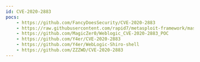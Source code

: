 ```yaml
---
id: CVE-2020-2883
pocs:
    - https://github.com/FancyDoesSecurity/CVE-2020-2883
    - https://raw.githubusercontent.com/rapid7/metasploit-framework/master/modules/exploits/multi/misc/weblogic_deserialize_badattr_extcomp.rb
    - https://github.com/MagicZer0/Weblogic_CVE-2020-2883_POC
    - https://github.com/Y4er/CVE-2020-2883
    - https://github.com/Y4er/WebLogic-Shiro-shell
    - https://github.com/ZZZWD/CVE-2020-2883
---
```

